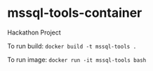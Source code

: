 # mssql-tools-container
Hackathon Project

To run build: `docker build -t mssql-tools . `

To run image: `docker run -it mssql-tools bash`
